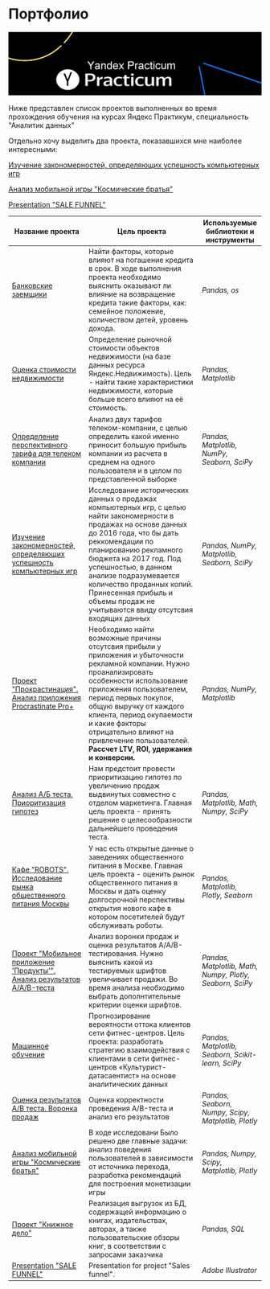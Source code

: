 # Портфолио

[![Яндекс.Практикум](https://github.com/aegorovspb/yandex_data_analyst_projects_eng/blob/main/yp_logo.jpeg)](https://praktikum.yandex.ru/)

Ниже представлен список проектов выполненных во время прохождения обучения на курсах Яндекс Практикум, специальность "Аналитик данных"

Отдельно хочу выделить два проекта, показавшихся мне наиболее интересными:

[Изучение закономерностей, определяющих успешность компьютерных игр](https://github.com/aegorovspb/yandex_data_analysis_projects_ru/blob/main/04_analysis_of_sales_computer_games.ipynb)

[Анализ мобильной игры "Космические братья"](https://github.com/aegorovspb/yandex_data_analysis_projects_ru/blob/main/11_space_brothers.ipynb)

[Presentation "SALE FUNNEL"](https://github.com/aegorovspb/yandex_data_analyst_projects_eng/tree/main/08_aab_test_presentation)


Название проекта |	Цель проекта	| Используемые библиотеки и инструменты
-----------------|------------|------------------------
[Банковские заемщики](https://github.com/aegorovspb/yandex_data_analysis_projects_ru/blob/main/01_bank_borrowers.ipynb) | Найти факторы, которые влияют на погашение кредита в срок. В ходе выполнения проекта необходимо выяснить оказывают ли влияние на возвращение кредита такие факторы, как: семейное положение, количеством детей, уровень дохода. | *Pandas, os*
[Оценка стоимости недвижимости](https://github.com/aegorovspb/yandex_data_analysis_projects_ru/blob/main/02_real_estate_appraisal.ipynb) | Определение рыночной стоимости объектов недвижимости (на базе данных ресурса Яндекс.Недвижимость). Цель - найти такие характеристики недвижимости, которые больше всего влияют на её стоимость. | *Pandas, Matplotlib*
[Определение перспективного тарифа для телеком компании](https://github.com/aegorovspb/yandex_data_analysis_projects_ru/blob/main/03_tariffs_for_telecom_companies.ipynb) | Анализ двух тарифов телеком-компании, с целью определить какой именно приносит большую прибыль компании из расчета в среднем на одного пользователя и в целом по представленной выборке | *Pandas, Matplotlib, NumPy, Seaborn, SciPy*
[Изучение закономерностей, определяющих успешность компьютерных игр](https://github.com/aegorovspb/yandex_data_analysis_projects_ru/blob/main/04_analysis_of_sales_computer_games.ipynb) | Иccледование исторических данных о продажах компьютерных игр, с целью найти закономерности в продажах на основе данных до 2016 года, что бы дать реккомендации по планированию рекламного бюджета на 2017 год. Под успешностью, в данном анализе подразумевается количество проданных копий. Принесенная прибыль и объемы продаж не учитываются ввиду отсутсвия входящих данных  | *Pandas, NumPy, Matplotlib, Seaborn, SciPy*
[Проект "Прокрастинация". Анализ приложения Procrastinate Pro+](https://github.com/aegorovspb/yandex_data_analysis_projects_ru/blob/main/05_procrastinate_app_analysis.ipynb) | Необходимо найти возможные причины отсутсвия прибыли у приложения и убыточности рекламной компании. Нужно проанализировать особенности использование приложения пользователем, период первых покупок, общую выручку от каждого клиента, период окупаемости и какие факторы отрицательно влияют на привлечение пользователей. **Рассчет LTV, ROI, удержания и конверсии.** | *Pandas, NumPy, Matplotlib*
[Анализ А/Б теста. Приоритизация гипотез](https://github.com/aegorovspb/yandex_data_analysis_projects_ru/blob/main/06_%D0%B0b_test_analisis_app.ipynb) | Нам предстоит провести приоритизацию гипотез по увеличению продаж выдвинутых совместно с отделом маркетинга. Главная цель проекта - принять решение о целесообразности дальнейшего проведения теста. | *Pandas, Matplotlib, Math, Numpy, SciPy*
[Кафе "ROBOTS". Исследование рынка общественного питания Москвы](https://github.com/aegorovspb/yandex_data_analysis_projects_ru/blob/main/07_cafe_robots_in_moscov.ipynb) | У нас есть открытые данные о заведениях общественного питания в Москве. Главная цель проекта - оценить рынок общественного питания в Москвы и дать оценку долгосрочной перспективы открытия нового кафе в котором посетителей будут обслуживать роботы. | *Pandas, Matplotlib, Plotly, Seaborn*
[Проект "Мобильное приложение 'Продукты'". Анализ результатов A/A/B-теста](https://github.com/aegorovspb/yandex_data_analysis_projects_ru/blob/main/08_aab_test_app.ipynb) | Анализ воронки продаж и оценка результатов A/A/B-тестирования. Нужно выяснить какой из тестируемых шрифтов увеличивает продажи. Во время анализа необходимо выбрать дополнтительные критерии оценки шрифтов.  | *Pandas, Matplotlib, Math, Numpy, Plotly, Seaborn, SciPy*
[Машинное обучение](https://github.com/aegorovspb/yandex_data_analysis_projects_ru/blob/main/09_machine_learning.ipynb) |Прогнозирование вероятности оттока клиентов сети фитнес-центров. Цель проекта: разработать стратегию взаимодействия с клиентами в сети фитнес-центров «Культурист-датасаентист» на основе аналитических данных | *Pandas, Matplotlib, Seaborn, Scikit-learn, SciPy*
[Оценка результатов А/В теста. Воронка продаж ](https://github.com/aegorovspb/yandex_data_analysis_projects_ru/blob/main/10_ab_test_analysis_sales_funnel.ipynb) | Оценка корректности проведения A/B-теста и анализ его результатов | *Pandas, Seaborn, Numpy, Scipy, Matplotlib, Plotly*
[Анализ мобильной игры "Космические братья" ](https://github.com/aegorovspb/yandex_data_analysis_projects_ru/blob/main/11_space_brothers.ipynb) |  В ходе исследовани Было решено две главные задачи: анализ поведения пользователей в зависимости от источника перехода, разработка рекомендаций для построения монетизации игры | *Pandas, Numpy, Scipy, Matplotlib, Plotly*
[Проект "Книжное дело" ](https://github.com/aegorovspb/yandex_data_analysis_projects_ru/blob/main/12_SQL.ipynb) |Реализация выгрузок из БД, содержащей информацию о книгах, издательствах, авторах, а также пользовательские обзоры книг, в соответствии с запросами заказчика | *Pandas, SQL*
[Presentation "SALE FUNNEL"](https://github.com/aegorovspb/yandex_data_analyst_projects_eng/tree/main/08_aab_test_presentation) | Presentation for project "Sales funnel". | *Adobe Illustrator*